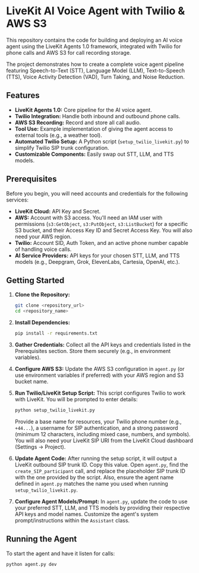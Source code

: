 # LiveKit AI Voice Agent with Twilio & AWS S3

This repository contains the code for building and deploying an AI voice agent using the LiveKit Agents 1.0 framework, integrated with Twilio for phone calls and AWS S3 for call recording storage.

The project demonstrates how to create a complete voice agent pipeline featuring Speech-to-Text (STT), Language Model (LLM), Text-to-Speech (TTS), Voice Activity Detection (VAD), Turn Taking, and Noise Reduction.

## Features

*   **LiveKit Agents 1.0:** Core pipeline for the AI voice agent.
*   **Twilio Integration:** Handle both inbound and outbound phone calls.
*   **AWS S3 Recording:** Record and store all call audio.
*   **Tool Use:** Example implementation of giving the agent access to external tools (e.g., a weather tool).
*   **Automated Twilio Setup:** A Python script (`setup_twilio_livekit.py`) to simplify Twilio SIP trunk configuration.
*   **Customizable Components:** Easily swap out STT, LLM, and TTS models.

## Prerequisites

Before you begin, you will need accounts and credentials for the following services:

*   **LiveKit Cloud:** API Key and Secret.
*   **AWS:** Account with S3 access. You'll need an IAM user with permissions (`s3:GetObject`, `s3:PutObject`, `s3:ListBucket`) for a specific S3 bucket, and their Access Key ID and Secret Access Key. You will also need your AWS region.
*   **Twilio:** Account SID, Auth Token, and an active phone number capable of handling voice calls.
*   **AI Service Providers:** API keys for your chosen STT, LLM, and TTS models (e.g., Deepgram, Grok, ElevenLabs, Cartesia, OpenAI, etc.).

## Getting Started

1.  **Clone the Repository:**
    ```bash
    git clone <repository_url>
    cd <repository_name>
    ```

2.  **Install Dependencies:**
    ```bash
    pip install -r requirements.txt
    ```

3.  **Gather Credentials:**
    Collect all the API keys and credentials listed in the Prerequisites section. Store them securely (e.g., in environment variables).

4.  **Configure AWS S3:**
    Update the AWS S3 configuration in `agent.py` (or use environment variables if preferred) with your AWS region and S3 bucket name.

5.  **Run Twilio/LiveKit Setup Script:**
    This script configures Twilio to work with LiveKit. You will be prompted to enter details:
    ```bash
    python setup_twilio_livekit.py
    ```
    Provide a base name for resources, your Twilio phone number (e.g., `+44...`), a username for SIP authentication, and a strong password (minimum 12 characters, including mixed case, numbers, and symbols). You will also need your LiveKit SIP URI from the LiveKit Cloud dashboard (Settings -> Project).

6.  **Update Agent Code:**
    After running the setup script, it will output a LiveKit outbound SIP trunk ID. Copy this value.
    Open `agent.py`, find the `create_SIP_participant` call, and replace the placeholder SIP trunk ID with the one provided by the script.
    Also, ensure the agent name defined in `agent.py` matches the name you used when running `setup_twilio_livekit.py`.

7.  **Configure Agent Models/Prompt:**
    In `agent.py`, update the code to use your preferred STT, LLM, and TTS models by providing their respective API keys and model names. Customize the agent's system prompt/instructions within the `Assistant` class.

## Running the Agent

To start the agent and have it listen for calls:

```bash
python agent.py dev
